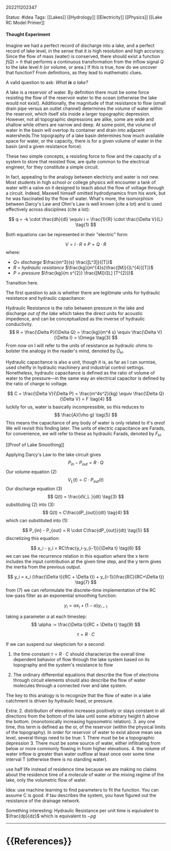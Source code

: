 202211202347

Status: #idea
Tags: [[Lakes]] [[Hydrology]] [[Electricity]] [[Physics]] [[Lake RC Model Primer]]

#### Thought Experiment

Imagine we had a perfect record of discharge into a lake, and a perfect record of lake level, in the sense that it is high resolution and high accuracy. Since the flow of mass (water) is conserved, there should exist a function $f(Q) = h$  that performs a continuous transformation from the inflow signal $Q$ to the lake level $h$ (or volume, or area.) If this is true, how do we uncover that function? From definitions, as they lead to mathematic clues.

A valid question to ask: *What **is** a lake?* 

 A lake is a reservoir of water. By definition there must be some force resisting the flow of the reservoir water to the ocean (otherwise the lake would not exist). Additionally, the magnitude of that resistance to flow (small drain pipe versus an outlet channel) determines the volume of water within the reservoir, which itself sits inside a larger topographic depression. However, not all topographic depressions are alike, some are wide and shallow while others are narrow and deep. At some point, the volume of water in the basin will overtop its container and drain into adjacent watersheds.The topography of a lake basin determines how much available space for water, or the capacity, there is for a given volume of water in the basin (and a given resistance force). 

These two simple concepts, a resisting force to flow and the capacity of a system to store that resisted flow, are quite common to the electrical engineer, for they constitute a simple circuit.

In fact, appealing to the analogy between electricty and water is not new. Most students in high school or college physics will encounter a tank of water with a valve on it designed to teach about the flow of voltage through a circuit. Indeed, Maxwell himself omitted hydrodynamics from his work, but he was fascinated by the flow of water. What's more, the isomorphism between Darcy's Law and Ohm's Law is well known (cite a lot) and is used effectively across disciplines (cite a lot):


$$
q = -k \cdot \frac{dh}{dl} \equiv i = \frac{1}{R} \cdot \frac{\Delta V}{L} \tag{1}
$$


Both equations can be represented in their "electric" form:

$$
V = I \cdot R \equiv P = Q\cdot R \tag{2}
$$
where:
- $Q =$ *discharge* $\frac{m^3}{s} \frac{[L^3]}{[T]}$
- $R$ = *hydraulic resistance* $\frac{kg}{m^{4}s}\frac{[M]}{[L^{4}][T]}$ 
- $P$ = *pressure* $\frac{kg}{m s^{2}} \frac{[M]}{[L] [T^{2}]}$ 

Transition here.

The first question to ask is whether there are legitimate units for hydraulic resistance and hydraulic capacitance: 

Hydraulic Resistance is the ratio between pressure in the lake and discharge *out of the lake* which takes the direct units for acoustic impedence, and can be conceptualized as the inverse of hydraulic conductivity.
$$
R = \frac{\Delta P}{\Delta Q} = \frac{kg}{m^4 s} \equiv \frac{\Delta V}{\Delta I} = \Omega \tag{3}
$$
From now on I will refer to the units of resistance as hydraulic ohms to bolster the analogy in the reader's mind, denoted by $\Omega_H$.

Hydraulic capacitance is also a unit, though it is, as far as I can surmise, used cheifly in hydraulic machinery and industrial control settings. Nonetheless, hydraulic capacitance is defined as the ratio of volume of water to the pressure—in the same way an electrical capacitor is defined by the ratio of charge to voltage.

$$
C = \frac{\Delta V}{\Delta P} = \frac{m^4s^2}{kg} \equiv \frac{\Delta Q}{\Delta V} = F \tag{4}
$$
luckily for us, water is basically incompressible, so this reduces to 
$$
\frac{A}{\rho g} \tag{5}
$$
This means the capacitance of any body of water is only related to it's *area*! We will revisit this finding later. The units of electric capacitance are Farads, for convenience, we will refer to these as hydraulic Farads, denoted by $F_H$.  




[[Proof of Lake Smoothing]]

Applying Darcy's Law to the lake circuit gives
$$
P_{in} - P_{out} = R \cdot Q \tag{1}
$$
Our volume equation (2)
$$
V_L(t) = C \cdot P_{out}(t) \tag{2}
$$
Our discharge equation (3)
$$
Q(t) = \frac{dV_L }{dt} \tag{3}
$$
substituting (2) into (3):
$$
Q(t) = C\frac{dP_{out}}{dt} \tag{4}
$$
which can substituted into (1):

$$
P_{in} - P_{out} = R \cdot C\frac{dP_{out}}{dt} \tag{5}
$$
discretizing this equation:

$$
x_i - y_i = RC\frac{y_i-y_{i-1}}{\Delta t} \tag{6}
$$
we can see the recurrence relation in this equation where the x term includes the input contribution at the given time step, and the y term gives the inertia from the previous output.

$$
y_i = x_i (\frac{\Delta t}{RC + \Delta t}) + y_{i-1}(\frac{RC}{RC+\Delta t}) \tag{7}
$$
from (7) we can reformulate the discrete-time implementation of the RC low-pass filter as an exponential smoothing function:

$$
y_i = \alpha x_i + (1-\alpha)y_{i-1} \tag{8}
$$


taking a parameter $\alpha$ at each timestep:
$$
\alpha := \frac{\Delta t}{RC + \Delta t} \tag{9}  
$$



$$
\tau = R \cdot C
$$


If we can suspend our skepticism for a second: 

1. the time constant $\tau = R \cdot C$  should characterize the overall time dependent behavior of flow through the lake system based on its topography and the system's resistance to flow

2. The ordinary differential equations that describe the flow of electrons through circuit elements should also describe the flow of water molecules through a connected river and lake system.

The key to this analogy is to recognize that the flow of water in a lake catchment is driven by hydraulic head, or pressure. 

Extra:
		2. distribution of elevation increases positively or stays constant in all directions from the bottom of the lake until some arbitrary height $h$ above the bottom. (monotonically increasing hypsometric relation).
	3.  any one time, this term is defined as the   or, of the reservoir (within the physical limits of the topography).  In order for reservoir of water to exist above mean sea level, several things need to be true:
		1. There must be be a topographic depression
		3. There must be some source of water, either infiltrating from below or more commonly flowing in from higher elevations.
		4. the volume of water inflow is greater than water outflow at least once over some time interval T (otherwise there is no standing water).

use half life instead of residence time because we are making no claims about the residence time of a molecule of water or the mixing regime of the lake, only the volumetric flow of water.

Idea: use machine learning to find parameters to fit the function. You can assume C is good. if tau describes the system, you have figured out the resistance of the drainage network.


Something interesting: Hydraulic Resistance per unit time is equivalent to $\frac{dp}{dz}$ which is equivalent to $-\rho g$  

---
# {{References}}
